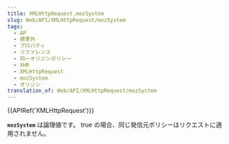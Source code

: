 ```yaml
---
title: XMLHttpRequest.mozSystem
slug: Web/API/XMLHttpRequest/mozSystem
tags:
  - AP
  - 標準外
  - プロパティ
  - リファレンス
  - 同一オリジンポリシー
  - XHR
  - XMLHttpRequest
  - mozSystem
  - オリジン
translation_of: Web/API/XMLHttpRequest/mozSystem
---
```

{{APIRef('XMLHttpRequest')}}

**`mozSystem`** は論理値です。 true の場合、同じ発信元ポリシーはリクエストに適用されません。
